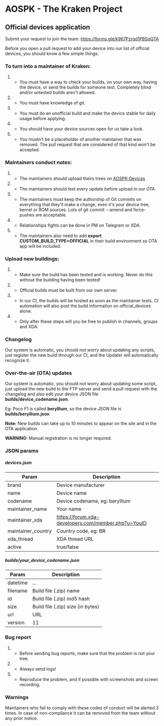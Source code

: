 # AOSPK - The Kraken Project
## Official devices application

Submit your request to join the team: https://forms.gle/k967Pzrqd1PBSqQTA

Before you open a pull request to add your device into our list of official devices, you should know a few simple things:

### To turn into a maintainer of Kraken:
1. - You must have a way to check your builds, on your own way, having the device, or send the builds for someone test. Completely blind and/or untested builds aren't allowed.
2. - You must have knowledge of git.
3. - You must do an unofficial build and make the device stable for daily usage before applying.
4. - You should have your device sources open for us take a look.
5. - You mustn't be a placeholder of another maintainer that was removed. The pull request that are considered of that kind won't be accepted.

### Maintainers conduct notes:
1. - The maintainers should upload theirs trees on [AOSPK-Devices](https://github.com/AOSPK-Devices)
2. - The maintainers should test every update before upload in our OTA.
3. - The maintainers must keep the authorship of Git commits on everything that they'll make a change, even it's your device tree, kernel or ROM sources. Lots of git commit --amend and force-pushes are acceptable.
4. - Relationships fights can be done in PM on Telegram or XDA.
5. - The maintainers also need to add **export CUSTOM_BUILD_TYPE=OFFICIAL** in their build environment so OTA app will be included.

### Upload new buildings:
1. - Make sure the build has been tested and is working. Never do this without the building having been tested!
2. - Official builds must be built from our own server.
3. - In our CI, the builds will be hosted as soon as the maintainer tests. CI automation will also post the build information on official_devices alone.
4. - Only after these steps will you be free to publish in channels, groups and XDA.

### Changelog
Our system is automatic, you should not worry about updating any scripts, just register the new build through our CI, and the Updater will automatically recognize it.

### Over-the-air (OTA) updates
Our system is automatic, you should not worry about updating some script, just upload the new build to the FTP server and send a pull request with the changelog and also edit your device JSON file **builds/device_codename.json**.

Eg: Poco F1 is called **beryllium**, so the device JSON file is **builds/beryllium.json**

**Note:** New builds can take up to 10 minutes to appear on the site and in the OTA application.

**WARNING:** Manual registration is no longer required.

### JSON params
##### devices.json
| Param | Description |
|--|--|
| brand | Device manufacturer |
| name | Device name |
| codename | Device codename, eg: beryllium |
| maintainer_name | Your name |
| maintainer_xda | https://forum.xda-developers.com/member.php?u=YouID |
| maintainer_country | Country code, eg: BR  |
| xda_thread | XDA thread URL |
| active | true/false |

##### builds/your_device_codename.json
| Param | Description |
|--|--|
| datetime | ... |
| filename | Build file (.zip) name |
| id | Build file (.zip) md5 hash |
| size | Build file (.zip) size (in bytes) |
| url | URL |
| version | 11 |

### Bug report
1. - Before sending bug reports, make sure that the problem is not your tree.
2. - Always send logs!
3. - Reproduce the problem, and if possible with screenshots and screen recording.

### Warnings
Maintainers who fail to comply with these codes of conduct will be alerted 3 times. In case of non-compliance it can be removed from the team without any prior notice.

